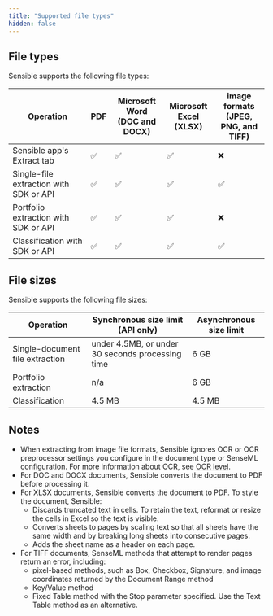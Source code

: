 ```yaml
---
title: "Supported file types"
hidden: false
---
```


## File types

Sensible supports the following file types:

| Operation                              | PDF  | Microsoft Word<br/> (DOC and DOCX) | Microsoft Excel<br/>(XLSX) | image formats<br/>(JPEG, PNG, and TIFF) |
| -------------------------------------- | ---- | ---------------------------------- | --------------------------------------- | --------------------------------------- |
| Sensible app's Extract tab    | ✅    | ✅                                  | ✅                                 | ❌                                       |
| Single-file extraction with SDK or API | ✅    | ✅                                  | ✅                                 | ✅                                       |
| Portfolio extraction with SDK or API   | ✅    | ✅                                  | ✅                                 | ❌                                       |
| Classification with SDK or API         | ✅    | ✅                                  | ✅                                 | ✅                                       |

## File sizes

Sensible supports the following file sizes:

| Operation              | Synchronous size limit (API only)                | Asynchronous size limit |
| ---------------------- | ------------------------------------------------ | ----------------------- |
| Single-document file extraction | under 4.5MB, or under 30 seconds processing time | 6 GB                    |
| Portfolio extraction   | n/a                                              | 6 GB                    |
| Classification         | 4.5 MB                                           | 4.5 MB                  |

## Notes

- When extracting from image file formats, Sensible ignores OCR or OCR preprocessor settings you configure in the document type or SenseML configuration. For more information about OCR, see [OCR level](doc:ocr-level).
- For DOC and DOCX documents, Sensible converts the document to PDF before processing it.
- For XLSX documents, Sensible converts the document to PDF. To style the document, Sensible:
     - Discards truncated text in cells. To retain the text, reformat or resize the cells in Excel so the text is visible.
     - Converts sheets to pages by scaling text so that all sheets have the same width and by breaking long sheets into consecutive pages.
     - Adds the sheet name as a header on each page.
- For TIFF documents, SenseML methods that attempt to render pages return an error, including:
     - pixel-based methods, such as Box, Checkbox, Signature, and image coordinates returned by the Document Range method
     - Key/Value method
     - Fixed Table method with the Stop parameter specified. Use the Text Table method as an alternative.

